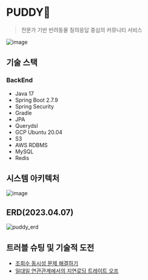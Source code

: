 # PUDDY💙

> 전문가 기반 반려동물 질의응답 중심의 커뮤니티 서비스

![image](https://user-images.githubusercontent.com/93868431/229270240-348bcf7a-5efe-44a5-96b1-a819f892c9ce.png)

## 기술 스택

### BackEnd

- Java 17
- Spring Boot 2.7.9
- Spring Security
- Gradle
- JPA
- Querydsl
- GCP Ubuntu 20.04
- S3
- AWS RDBMS
- MySQL
- Redis

## 시스템 아키텍처

![image](https://user-images.githubusercontent.com/93868431/230275264-20f15fc0-3b38-47d5-8577-eb8645e37571.png)

## ERD(2023.04.07)

![puddy_erd](https://user-images.githubusercontent.com/93868431/230530670-f29b93c4-53f4-4932-9aee-fe3891a5b55a.png)

## 트러블 슈팅 및 기술적 도전

- [조회수 동시성 문제 해결하기](https://waveofymymind.tistory.com/108)
- [일대일 연관관계에서의 지연로딩 트레이트 오프](https://waveofymymind.tistory.com/112)

